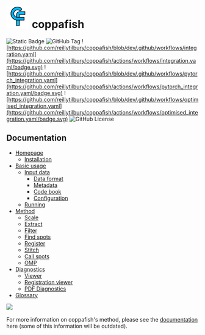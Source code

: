 # <img src="/docs/images/logo.png" width="60"/> coppafish

![Static Badge](https://img.shields.io/badge/status-alpha-99cc33)
![GitHub Tag](https://img.shields.io/github/v/tag/reillytilbury/coppafish?label=version)
![https://github.com/reillytilbury/coppafish/blob/dev/.github/workflows/integration.yaml](https://github.com/reillytilbury/coppafish/actions/workflows/integration.yaml/badge.svg)
![https://github.com/reillytilbury/coppafish/blob/dev/.github/workflows/pytorch_integration.yaml](https://github.com/reillytilbury/coppafish/actions/workflows/pytorch_integration.yaml/badge.svg)
![https://github.com/reillytilbury/coppafish/blob/dev/.github/workflows/optimised_integration.yaml](https://github.com/reillytilbury/coppafish/actions/workflows/optimised_integration.yaml/badge.svg)
![GitHub License](https://img.shields.io/github/license/reillytilbury/coppafish)

## Documentation

* [Homepage](https://reillytilbury.github.io/coppafish/)
    * [Installation](https://reillytilbury.github.io/coppafish/#installation)
* [Basic usage](https://reillytilbury.github.io/coppafish/basic_usage/)
    * [Input data](https://reillytilbury.github.io/coppafish/basic_usage/#input-data)
        * [Data format](https://reillytilbury.github.io/coppafish/basic_usage/#numpy)
        * [Metadata](https://reillytilbury.github.io/coppafish/basic_usage/#metadata)
        * [Code book](https://reillytilbury.github.io/coppafish/basic_usage/#code-book)
        * [Configuration](https://reillytilbury.github.io/coppafish/basic_usage/#configuration)
    * [Running](https://reillytilbury.github.io/coppafish/#running)
* [Method](https://reillytilbury.github.io/coppafish/method/)
    * [Scale](https://reillytilbury.github.io/coppafish/method/#scale)
    * [Extract](https://reillytilbury.github.io/coppafish/method/#extract)
    * [Filter](https://reillytilbury.github.io/coppafish/method/#filter)
    * [Find spots](https://reillytilbury.github.io/coppafish/method/#find-spots)
    * [Register](https://reillytilbury.github.io/coppafish/method/#register)
    * [Stitch](https://reillytilbury.github.io/coppafish/method/#stitch)
    * [Call spots](https://reillytilbury.github.io/coppafish/method/#call-spots)
    * [OMP](https://reillytilbury.github.io/coppafish/method/#orthogonal-matching-pursuit)
* [Diagnostics](https://reillytilbury.github.io/coppafish/diagnostics/)
    * [Viewer](https://reillytilbury.github.io/coppafish/diagnostics/#viewer)
    * [Registration viewer](https://reillytilbury.github.io/coppafish/diagnostics/#registrationviewer)
    * [PDF Diagnostics](https://reillytilbury.github.io/coppafish/diagnostics/#pdf-diagnostics)
* [Glossary](https://reillytilbury.github.io/coppafish/glossary/)

![](https://github.com/jduffield65/coppafish/blob/main/docs/images/readme_viewer.png?raw=true)

For more information on coppafish's method, please see the [documentation](https://jduffield65.github.io/coppafish/) 
here (some of this information will be outdated).

